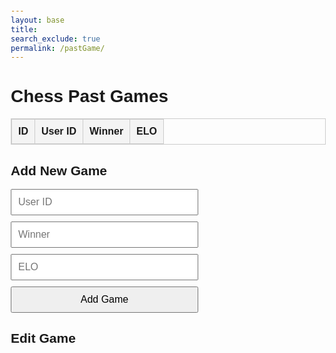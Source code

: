 ```yaml
---
layout: base
title: 
search_exclude: true
permalink: /pastGame/
---
```



  
  <style>
    body {
      font-family: Arial, sans-serif;
      margin: 20px;
    }
    table {
      width: 100%;
      border-collapse: collapse;
      margin-bottom: 20px;
    }
    table, th, td {
      border: 1px solid #ccc;
    }
    th, td {
      padding: 10px;
      text-align: left;
    }
    th {
      background-color: #f4f4f4;
    }
    form {
      display: flex;
      flex-direction: column;
      gap: 10px;
      max-width: 300px;
    }
    input, button {
      padding: 10px;
      font-size: 1rem;
    }
  </style>

<body>
  <h1>Chess Past Games</h1>
  <table id="pastGamesTable">
    <thead>
      <tr>
        <th>ID</th>
        <th>User ID</th>
        <th>Winner</th>
        <th>ELO</th>
      </tr>
    </thead>
    <tbody>
      <!-- Data will be dynamically inserted here -->
    </tbody>
  </table>

  <h2>Add New Game</h2>
  <form id="addGameForm">
    <input type="text" id="uid" placeholder="User ID" required />
    <input type="text" id="winner" placeholder="Winner" required />
    <input type="text" id="elo" placeholder="ELO" required />
    <button type="submit">Add Game</button>
  </form>
</body>

<h2>Edit Game</h2>
<form id="editGameForm" style="display: none;">
  <input type="hidden" id="editId" />
  <input type="text" id="editUid" placeholder="User ID" required />
  <input type="text" id="editWinner" placeholder="Winner" required />
  <input type="text" id="editElo" placeholder="ELO" required />
  <button type="submit">Update Game</button>
</form>


<script type="module">
    import { pythonURI, fetchOptions } from '/sprint4_frontend/assets/js/api/config.js';

    // Fetch and display all past games
    async function fetchPastGames() {
        try {
            const options = { ...fetchOptions };
            options.method = "GET"; // Set the method to GET
            const response = await fetch(`${pythonURI}/api/pastgame`, options);

            if (!response.ok) {
                throw new Error('Failed to fetch past games: ' + response.statusText);
            }

            const data = await response.json();
            console.log(data);

            // Populate the table
            const tableBody = document.querySelector("#pastGamesTable tbody");
            tableBody.innerHTML = ""; // Clear existing rows
            data.forEach((game) => {
                const row = document.createElement("tr");
                row.innerHTML = `
                    <td>${game.id}</td>
                    <td>${game.uid}</td>
                    <td>${game.winner}</td>
                    <td>${game.elo}</td>
                    <td>
                        <button onclick="editRow(${game.id}, '${game.uid}', '${game.winner}', '${game.elo}')">Edit</button>
                        <button onclick="deletePastGame('${game.uid}')">Delete</button>
                    </td>
                `;
                tableBody.appendChild(row);
            });
        } catch (error) {
            console.error("Error fetching past games:", error);
        }
    }

    // Add a new game
    async function addPastGame(event) {
        event.preventDefault(); // Prevent form submission

        // Get form values
        const uid = document.getElementById("uid").value;
        const winner = document.getElementById("winner").value;
        const elo = document.getElementById("elo").value;

        // Prepare the data
        const newGame = { uid, winner, elo };

        try {
            const options = { ...fetchOptions };
            options.method = "POST"; // Set the method to POST
            options.body = JSON.stringify(newGame); // Add the request body

            const response = await fetch(`${pythonURI}/api/pastgame`, options);

            if (response.ok) {
                // Clear the form
                document.getElementById("addGameForm").reset();

                // Refresh the table
                fetchPastGames();
            } else {
                const errorData = await response.json();
                console.error("Error adding game:", errorData.message);
            }
        } catch (error) {
            console.error("Error adding game:", error);
        }
    }

    // Update a game
    async function updatePastGame(event) {
        event.preventDefault(); // Prevent the form from submitting normally

        // Get form values
        const id = document.getElementById("editId").value;
        const uid = document.getElementById("editUid").value;
        const winner = document.getElementById("editWinner").value;
        const elo = document.getElementById("editElo").value;

        // Prepare the data
        const updatedGame = { id, uid, winner, elo };

        try {
            const options = { ...fetchOptions };
            options.method = "PUT"; // Set the method to PUT
            options.body = JSON.stringify(updatedGame); // Add the request body

            const response = await fetch(`${pythonURI}/api/pastgame`, options);

            if (response.ok) {
                // Hide the edit form
                document.getElementById("editGameForm").style.display = "none";

                // Refresh the table to show the updated data
                fetchPastGames();
            } else {
                const errorData = await response.json();
                console.error("Error updating game:", errorData.message);
            }
        } catch (error) {
            console.error("Error updating game:", error);
        }
    }

    // Delete a past game by UID
    async function deletePastGame(uid) {
        try {
            const options = { ...fetchOptions };
            options.method = "DELETE"; // Set the method to DELETE
            options.body = JSON.stringify({ uid: uid }); // Add the UID to the request body

            const response = await fetch(`${pythonURI}/api/pastgame`, options);

            if (response.ok) {
                alert("Game Log deleted successfully!");
                fetchPastGames(); // Refresh the table after deletion
            } else {
                const errorData = await response.json();
                alert(`Error: ${errorData.message}`);
            }
        } catch (error) {
            alert("An unexpected error occurred. Please try again.");
        }
    }

    // Attach event listeners
    document.getElementById("addGameForm").addEventListener("submit", addPastGame);
    document.getElementById("editGameForm").addEventListener("submit", updatePastGame);

    // Initial fetch
    fetchPastGames();
</script>

